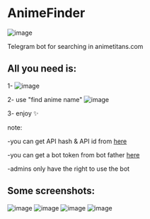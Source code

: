# AnimeFinder
![image](https://github.com/asmpro7/AnimeFinder/assets/114514662/f828531b-b6bb-4bac-947f-3f0264f11c0d)

Telegram bot for searching in animetitans.com

## All you need is:
1- ![image](https://github.com/asmpro7/AnimeFinder/assets/114514662/83637c24-569b-41ad-bc79-a65ddd50e6f2)  

2- use "find anime name"
![image](https://github.com/asmpro7/AnimeFinder/assets/114514662/026eb272-a522-4352-ba73-b080610c9822)  

3- enjoy ✨  



    

note:  

-you can get API hash & API id from [here](https://my.telegram.org/)

-you can get a bot token from bot father [here](https://t.me/BotFather)  
      
-admins only have the right to use the bot  
      


## Some screenshots:
![image](https://github.com/asmpro7/AnimeFinder/assets/114514662/0048c339-b6bf-4c25-a122-7dd46038eae4)
![image](https://github.com/asmpro7/AnimeFinder/assets/114514662/560a611b-b646-487e-85dc-82c0ae28d288)
![image](https://github.com/asmpro7/AnimeFinder/assets/114514662/6d4d73dc-6a08-48e1-9aea-97d498da353f)
![image](https://github.com/asmpro7/AnimeFinder/assets/114514662/15aeac79-cd0f-42b3-a033-dc4cbf8839ec)



